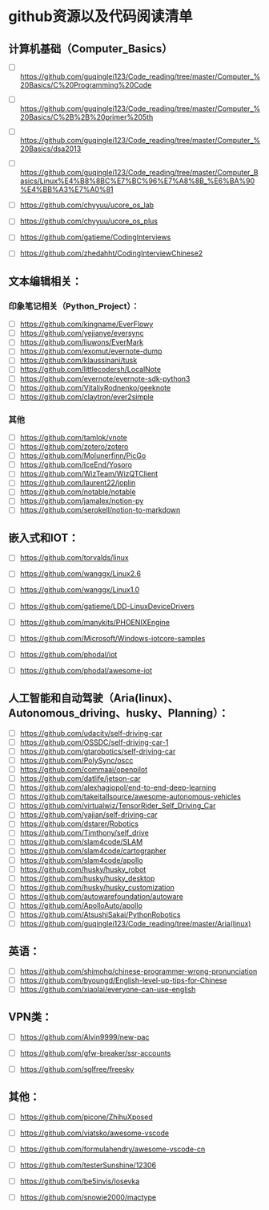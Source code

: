 # github资源以及代码阅读清单

## 计算机基础（Computer_Basics）
- [ ] https://github.com/guqinglei123/Code_reading/tree/master/Computer_%20Basics/C%20Programming%20Code
- [ ] https://github.com/guqinglei123/Code_reading/tree/master/Computer_%20Basics/C%2B%2B%20primer%205th
- [ ] https://github.com/guqinglei123/Code_reading/tree/master/Computer_%20Basics/dsa2013
- [ ] https://github.com/guqinglei123/Code_reading/tree/master/Computer_Basics/Linux%E4%B8%8BC%E7%BC%96%E7%A8%8B_%E6%BA%90%E4%BB%A3%E7%A0%81
- [ ] https://github.com/chyyuu/ucore_os_lab
- [ ] https://github.com/chyyuu/ucore_os_plus
- [ ] https://github.com/gatieme/CodingInterviews
- [ ] https://github.com/zhedahht/CodingInterviewChinese2


## 文本编辑相关：
### 印象笔记相关（Python_Project）：
- [ ] https://github.com/kingname/EverFlowy
- [ ] https://github.com/yejianye/eversync
- [ ] https://github.com/liuwons/EverMark
- [ ] https://github.com/exomut/evernote-dump
- [ ] https://github.com/klaussinani/tusk
- [ ] https://github.com/littlecodersh/LocalNote
- [ ] https://github.com/evernote/evernote-sdk-python3
- [ ] https://github.com/VitaliyRodnenko/geeknote
- [ ] https://github.com/claytron/ever2simple

### 其他
- [ ] https://github.com/tamlok/vnote
- [ ] https://github.com/zotero/zotero
- [ ] https://github.com/Molunerfinn/PicGo
- [ ] https://github.com/IceEnd/Yosoro
- [ ] https://github.com/WizTeam/WizQTClient
- [ ] https://github.com/laurent22/joplin
- [ ] https://github.com/notable/notable
- [ ] https://github.com/jamalex/notion-py
- [ ] https://github.com/serokell/notion-to-markdown

## 嵌入式和IOT：
- [ ] https://github.com/torvalds/linux
- [ ] https://github.com/wanggx/Linux2.6
- [ ] https://github.com/wanggx/Linux1.0
- [ ] https://github.com/gatieme/LDD-LinuxDeviceDrivers
- [ ] https://github.com/manykits/PHOENIXEngine
- [ ] https://github.com/Microsoft/Windows-iotcore-samples
- [ ] https://github.com/phodal/iot
- [ ] https://github.com/phodal/awesome-iot


## 人工智能和自动驾驶（Aria(linux)、Autonomous_driving、husky、Planning）：
- [ ] https://github.com/udacity/self-driving-car
- [ ] https://github.com/OSSDC/self-driving-car-1
- [ ] https://github.com/gtarobotics/self-driving-car
- [ ] https://github.com/PolySync/oscc
- [ ] https://github.com/commaai/openpilot
- [ ] https://github.com/datlife/jetson-car
- [ ] https://github.com/alexhagiopol/end-to-end-deep-learning
- [ ] https://github.com/takeitallsource/awesome-autonomous-vehicles
- [ ] https://github.com/virtualwiz/TensorRider_Self_Driving_Car
- [ ] https://github.com/yajian/self-driving-car
- [ ] https://github.com/dstarer/Robotics
- [ ] https://github.com/Timthony/self_drive
- [ ] https://github.com/slam4code/SLAM
- [ ] https://github.com/slam4code/cartographer
- [ ] https://github.com/slam4code/apollo
- [ ] https://github.com/husky/husky_robot
- [ ] https://github.com/husky/husky_desktop
- [ ] https://github.com/husky/husky_customization
- [ ] https://github.com/autowarefoundation/autoware
- [ ] https://github.com/ApolloAuto/apollo
- [ ] https://github.com/AtsushiSakai/PythonRobotics
- [ ] https://github.com/guqinglei123/Code_reading/tree/master/Aria(linux)

## 英语：
- [ ] https://github.com/shimohq/chinese-programmer-wrong-pronunciation
- [ ] https://github.com/byoungd/English-level-up-tips-for-Chinese
- [ ] https://github.com/xiaolai/everyone-can-use-english

## VPN类：
- [ ] https://github.com/Alvin9999/new-pac
- [ ] https://github.com/gfw-breaker/ssr-accounts
- [ ] https://github.com/sglfree/freesky


## 其他：
- [ ] https://github.com/picone/ZhihuXposed
- [ ] https://github.com/viatsko/awesome-vscode
- [ ] https://github.com/formulahendry/awesome-vscode-cn
- [ ] https://github.com/testerSunshine/12306

- [ ] https://github.com/be5invis/Iosevka
- [ ] https://github.com/snowie2000/mactype

